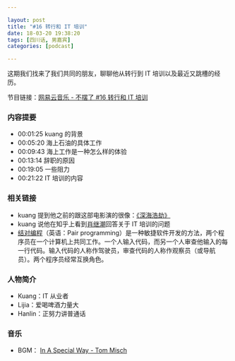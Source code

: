 ```yaml
---

layout: post
title: "#16 转行和 IT 培训"
date: 18-03-20 19:38:20
tags: [四川话, 男嘉宾]
categories: [podcast]

---
```


这期我们找来了我们共同的朋友，聊聊他从转行到 IT 培训以及最近又跳槽的经历。

节目链接：[网易云音乐 - 不摆了 #16 转行和 IT 培训](http://music.163.com/#/program?id=1368583277)


### 内容提要

- 00:01:25 kuang 的背景
- 00:05:20 海上石油的具体工作
- 00:09:43 海上工作是一种怎么样的体验
- 00:13:14 辞职的原因
- 00:19:05 一些阻力
- 00:21:22 IT 培训的内容

### 相关链接

- kuang 提到他之前的跟这部电影演的很像：[《深海浩劫》](https://movie.douban.com/subject/22266320/)
- kuang 说他在知乎上看到[肖继潮](https://www.zhihu.com/people/xiaojichao)回答关于 IT 培训的问题
- [结对编程](https://zh.wikipedia.org/wiki/%E7%BB%93%E5%AF%B9%E7%BC%96%E7%A8%8B)（英语：Pair programming）是一种敏捷软件开发的方法，两个程序员在一个计算机上共同工作。一个人输入代码，而另一个人审查他输入的每一行代码。输入代码的人称作驾驶员，审查代码的人称作观察员（或导航员）。两个程序员经常互换角色。

### 人物简介

- Kuang：IT 从业者
- Lijia：爱喝啤酒力量大
- Hanlin：正努力讲普通话

### 音乐

- BGM： [In A Special Way - Tom Misch](http://music.163.com/#/song?id=28559567)